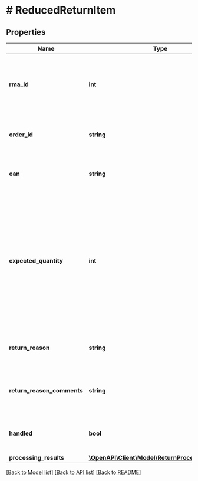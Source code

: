 # # ReducedReturnItem

## Properties

Name | Type | Description | Notes
------------ | ------------- | ------------- | -------------
**rma_id** | **int** | The RMA (Return Merchandise Authorization) id that identifies this particular return. | [optional]
**order_id** | **string** | The id of the customer order this return item is in. | [optional]
**ean** | **string** | The EAN number associated with this product. | [optional]
**expected_quantity** | **int** | The quantity that is expected to be returned by the customer. Note: this can be greater than 1 in case the customer ordered a quantity greater than 1 of the same product in the same customer order. | [optional]
**return_reason** | **string** | The reason why the customer returned this product. | [optional]
**return_reason_comments** | **string** | Additional details from the customer as to why this item was returned. | [optional]
**handled** | **bool** | Indicates if this return item has been handled (by the retailer). | [optional]
**processing_results** | [**\OpenAPI\Client\Model\ReturnProcessingResult[]**](ReturnProcessingResult.md) |  |

[[Back to Model list]](../../README.md#models) [[Back to API list]](../../README.md#endpoints) [[Back to README]](../../README.md)
